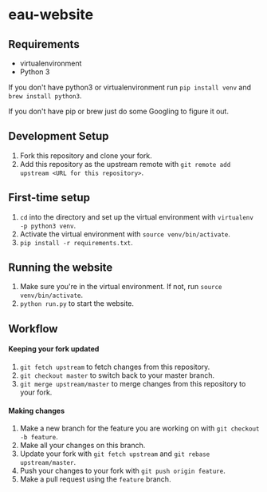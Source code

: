 # eau-website

## Requirements
- virtualenvironment
- Python 3

If you don't have python3 or virtualenvironment run `pip install venv` and `brew install python3`.

If you don't have pip or brew just do some Googling to figure it out.

## Development Setup

1. Fork this repository and clone your fork.
2. Add this repository as the upstream remote with `git remote add upstream <URL for this repository>`.

## First-time setup
1. `cd` into the directory and set up the virtual environment with `virtualenv -p python3 venv`.
2. Activate the virtual environment with `source venv/bin/activate`.
3. `pip install -r requirements.txt`.

## Running the website
1. Make sure you're in the virtual environment. If not, run `source venv/bin/activate`.
2. `python run.py` to start the website.

## Workflow

#### Keeping your fork updated
1. `git fetch upstream` to fetch changes from this repository.
2. `git checkout master` to switch back to your master branch.
3. `git merge upstream/master` to merge changes from this repository to your fork.

#### Making changes
1. Make a new branch for the feature you are working on with `git checkout -b feature`.
2. Make all your changes on this branch.
3. Update your fork with `git fetch upstream` and `git rebase upstream/master`.
4. Push your changes to your fork with `git push origin feature`.
5. Make a pull request using the `feature` branch.
